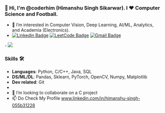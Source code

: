 ### 👋 Hi, I'm @coderhim (Himanshu Singh Sikarwar). I ❤️ Computer Science and Football.
- 👀 I’m interested in Computer Vision, Deep Learning, AI/ML, Analytics, and Academia (Electronics).
- [![Linkedin Badge](https://img.shields.io/badge/-coderhim-0e76a8?style=flat-square&logo=Linkedin&logoColor=white&link=https://www.linkedin.com/in/himanshu2singh/)](https://www.linkedin.com/in/himanshu2singh/)
[![LeetCode Badge](https://img.shields.io/badge/LeetCode-coder10him-brightgreen?style=flat-square&logo=leetcode)](https://leetcode.com/coder10him/)
[![Gmail Badge](https://img.shields.io/badge/-himanshusingh3639@gmail.com-c14438?style=flat-square&logo=Gmail&logoColor=white&link=mailto:himanshusingh3639@gmail.com)](mailto:himanshusingh3639@gmail.com)

-<!-- ![This is Himanshu Singh Sikarwar](https://i.ibb.co/FmnFhy6/kuso-Cartoon-16360057410673-avatar.jpg)-->
<img src="https://i.imgur.com/F056Hyv.png"/>
### Skills 🛠️
- **Languages**: Python, C/C++, Java, SQL
- **DS/ML/DL**: Pandas, Sklearn, PyTorch, OpenCV, Numpy, Matplotlib
- **Dev related**: Git
-
- 💞️ I’m looking to collaborate on a C project
- 📫 Do Check My Profile www.linkedin.com/in/himanshu-singh-055b31228
  

<!---
coderhim/coderhim is a ✨ special ✨ repository because its `README.md` (this file) appears on your GitHub profile.
You can click the Preview link to take a look at your changes.
--->
